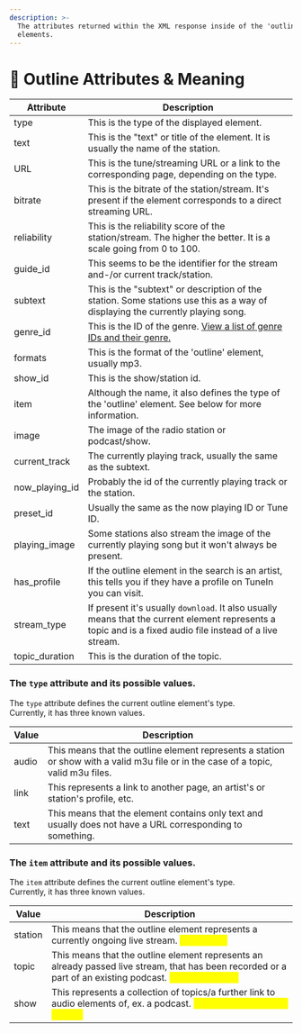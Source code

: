 ```yaml
---
description: >-
  The attributes returned within the XML response inside of the 'outline'
  elements.
---
```


# 📂 Outline Attributes & Meaning

| Attribute        | Description                                                                                                                                               |
| ---------------- | --------------------------------------------------------------------------------------------------------------------------------------------------------- |
| type             | This is the type of the displayed element.                                                                                                                |
| text             | This is the "text" or title of the element. It is usually the name of the station.                                                                        |
| URL              | This is the tune/streaming URL or a link to the corresponding page, depending on the type.                                                                |
| bitrate          | This is the bitrate of the station/stream. It's present if the element corresponds to a direct streaming URL.                                             |
| reliability      | This is the reliability score of the station/stream. The higher the better. It is a scale going from 0 to 100.                                            |
| guide\_id        | This seems to be the identifier for the stream and-/or current track/station.                                                                             |
| subtext          | This is the "subtext" or description of the station. Some stations use this as a way of displaying the currently playing song.                            |
| genre\_id        | This is the ID of the genre. [View a list of genre IDs and their genre.](search-endpoint/)                                                                |
| formats          | This is the format of the 'outline' element, usually mp3.                                                                                                 |
| show\_id         | This is the show/station id.                                                                                                                              |
| item             | Although the name, it also defines the type of the 'outline' element. See below for more information.                                                     |
| image            | The image of the radio station or podcast/show.                                                                                                           |
| current\_track   | The currently playing track, usually the same as the subtext.                                                                                             |
| now\_playing\_id | Probably the id of the currently playing track or the station.                                                                                            |
| preset\_id       | Usually the same as the now playing ID or Tune ID.                                                                                                        |
| playing\_image   | Some stations also stream the image of the currently playing song but it won't always be present.                                                         |
| has\_profile     | If the outline element in the search is an artist, this tells you if they have a profile on TuneIn you can visit.                                         |
| stream\_type     | If present it's usually `download`. It also usually means that the current element represents a topic and is a fixed audio file instead of a live stream. |
| topic\_duration  | This is the duration of the topic.                                                                                                                        |

### The `type` attribute and its possible values.

The `type` attribute defines the current outline element's type.\
Currently, it has three known values.

| Value | Description                                                                                                                         |
| ----- | ----------------------------------------------------------------------------------------------------------------------------------- |
| audio | This means that the outline element represents a station or show with a valid m3u file or in the case of a topic, valid m3u files.  |
| link  | This represents a link to another page, an artist's or station's profile, etc.                                                      |
| text  | This means that the element contains only text and usually does not have a URL corresponding to something.                          |

### The `item` attribute and its possible values.

The `item` attribute defines the current outline element's type.\
Currently, it has three known values.

| Value   | Description                                                                                                                                                                                |
| ------- | ------------------------------------------------------------------------------------------------------------------------------------------------------------------------------------------ |
| station | This means that the outline element represents a currently ongoing live stream. <mark style="color:yellow;">(live audio)</mark>                                                            |
| topic   | This means that the outline element represents an already passed live stream, that has been recorded or a part of an existing podcast. <mark style="color:yellow;">(non-live audio)</mark> |
| show    | This represents a collection of topics/a further link to audio elements of, ex. a podcast. <mark style="color:yellow;">(collection of non-live audios)</mark>                              |
